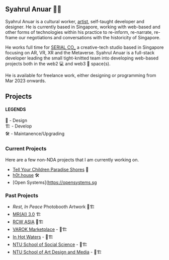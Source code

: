 ## Syahrul Anuar 👋🏾

Syahrul Anuar is a cultural worker, [artist](https://syahrulanuar.org), self-taught developer and designer. He is currently based in Singapore, working with web-based and other forms of technologies within his practice to re-inform, re-narrate, re-frame our negotiations and conversations with the historicity of Singapore.

He works full time for [SERIAL CO_](https://serial.sg) a creative-tech studio based in Singapore focusing on AR, VR, XR and the Metaverse. Syahrul Anuar is a full-stack developer leading the small tight-knitted team into developing web-based projects both in the web2 💻 and web3 🔮 space(s).

He is available for freelance work, either designing or programming from Mar 2023 onwards.

## Projects

#### LEGENDS
🏡 - Design  
🏗️ - Develop  
🛠 - Maintanence/Upgrading


### Current Projects
Here are a few non-NDA projects that I am currently working on.

- [Tell Your Children Paradise Shores](https://paradiseshores.io) 🏡
- [h0t.house](https://h0t.house) 🛠
- [Open Systems](https://opensystems.sg

### Past Projects
- _Rest, In Peace_ Photobooth Artwork 🏡🏗️
- [MR(AI) 3.0](https://c2qef6meb7eekekoqeoj4bd3b66yk2usgdjl663lu7wlvq7utjiq.arweave.net/FqBC-YQPyEURToEcngR7D72FapIw0r97a6fsusP0mlE) 🏗️
- [RCW ASIA](https://rcw-archives-v2-git-migrate-to-tailwind-syahshiimi.vercel.app) 🏡🏗️
- [VAROK Marketplace](https://varok.co) - 🏡🏗️
- [In Hot Waters](https://inhotwaters-frontend.vercel.app/) - 🏡🏗️
- [NTU School of Social Science](https://www.ntu.edu.sg/sss) - 🏡🏗️
- [NTU School of Art Design and Media](https://www.ntu.edu.sg/adm) -  🏡🏗️
